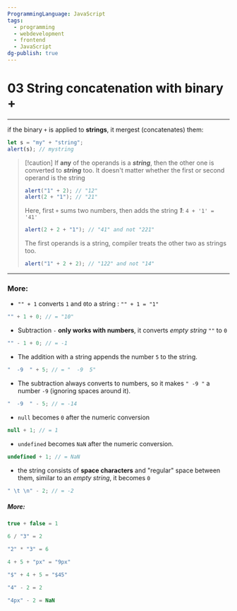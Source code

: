 ```yaml
---
ProgrammingLanguage: JavaScript
tags:
  - programming
  - webdevelopment
  - frontend
  - JavaScript
dg-publish: true
---
```


# 03 String concatenation with binary +

---

if the binary `+` is applied to **strings**, it mergest (concatenates) them:

```javascript
let s = "my" + "string";
alert(s); // mystring
```

> [!caution] If **any** of the operands is a **_string_**, then the other one is converted to **_string_** too.
> It doesn't matter whether the first or second operand is the string
>
> ```javascript
> alert("1" + 2); // "12"
> alert(2 + "1"); // "21"
> ```
>
> Here, first `+` sums two numbers, then adds the string **_1_**: `4 + '1' = '41'`
>
> ```javascript
> alert(2 + 2 + "1"); // "41" and not "221"
> ```
>
> The first operands is a string, compiler treats the other two as strings too.
>
> ```javascript
> alert("1" + 2 + 2); // "122" and not "14"
> ```

---

### More:

- `"" + 1` converts `1` and `0`to a string : `"" + 1 = "1"`

```javascript
"" + 1 + 0; // = "10"
```

- Subtraction `-` **only works with numbers**, it converts _empty string_ `""` to `0`

```javascript
"" - 1 + 0; // = -1
```

- The addition with a string appends the number `5` to the string.

```javascript
"  -9  " + 5; // = "  -9  5"
```

- The subtraction always converts to numbers, so it makes `" -9 "` a number `-9` (ignoring spaces around it).

```javascript
"  -9  " - 5; // = -14
```

- `null` becomes `0` after the numeric conversion

```javascript
null + 1; // = 1
```

- `undefined` becomes `NaN` after the numeric conversion.

```javascript
undefined + 1; // = NaN
```

- the string consists of **space characters** and "regular" space between them, similar to an _empty string_, it becomes `0`

```javascript
" \t \n" - 2; // = -2
```

##### More:

```javascript
true + false = 1

6 / "3" = 2

"2" * "3" = 6

4 + 5 + "px" = "9px"

"$" + 4 + 5 = "$45"

"4" - 2 = 2

"4px" - 2 = NaN
```
